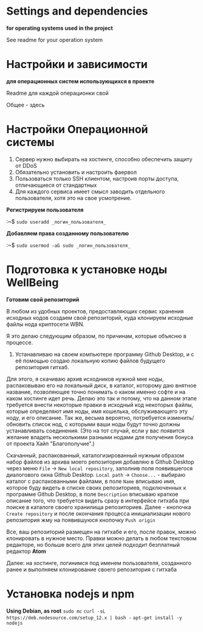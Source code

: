 # Settings and dependencies

**for operating systems used in the project**

See readme for your operation system

# Настройки и зависимости

**для операционных систем использующихся в проекте**

Readme для каждой операционки свой

Общее - здесь

# Настройки Операционной системы

1. Сервер нужно выбирать на хостинге, способно обеспечить защиту от DDoS
2. Обязательно установить и настроить фаервол
3. Пользоваться только SSH клиентом, настроив порты доступа, отличающиеся от стандартных
4. Для каждого сервиса имеет смысл заводить отдельного пользователя, хотя это на свое усмотрение.

**Регистрируем пользователя**

:~$ `sudo useradd _логин_пользователя_`

**Добавляем права созданному пользователю**

:~$ `sudo usermod -aG sudo _логин_пользователя_`

# Подготовка к установке ноды WellBeing

**Готовим свой репозиторий**

В любом из удобных проектов, предоставляющих сервис хранения исходных кодов создаем свой репозиторий, куда клонируем исходные файлы нода криптосети WBN.

Я это делаю следующим образом, по причинам, которые объясню в процессе.

1. Устанавливаю на своем компьютере программу Github Desktop, и с её помощью создаю локальную копию файлов будущего репозитория гитхаб.

Для этого, я скачиваю архив исходников нужной мне ноды, распаковываю его на локальный диск, в каталог, которому даю внятное название, позволяющее точно понимать о каком именно софте и на каком хостинге идет речь.
Делаю это так и потому, что на данном этапе требуется внести некоторые правки в исходный код некоторых файлы, которые определяют имя ноды, имя кошелька, обслуживающего эту ноду, и его описание.
Так же, весьма вероятно, потребуется изменить/обновить список нод, с которыми ваши ноды будут точно должны устанавливать соединения. (Это на тот случай, если у вас появится желание владеть несколькими разными нодами для получения бонуса от проекта Хайп "Благополучие".)

Скачанный, распакованный, каталогизированный нужным образом набор файлов из архива моего репозитория добавляю в Github Desktop через меню `File` -> `New local repository`, заполнив поля появившегося диалогового окна Github Desktop. `Local path` -> `Choose...` - выбираю каталог с распакованными файлами, в поле `Name` вписываю имя, которое буду видеть в списке своих репозиториев, подключенных к программе Github Desktop, в поле `Description` вписываю краткое описание того, что требуется видеть сразу в интерфейсе гитхаба при поиске в каталоге своего хранилища репозиториев.
Далее - кнопочка `Create repository` и после окончания процесса инициализации нового репозитория жму на появившуюся кнопочку `Push origin`

Все, ваш репозиторий размещен на гитхабе и его, после правок, можно клонировать в нужное место.
Правки можно делать в любом текстовом редакторе, но больше всего для этих целей подходит безплатный редактор **Atom**

Далее: на хостинге, логинимся под именем пользователя, созданного ранее и выполняем клонирование своего репозитория с гитхаба

# Установка nodejs и npm

**Using Debian, as root**
`sudo mc`
`curl -sL https://deb.nodesource.com/setup_12.x | bash -`
`apt-get install -y nodejs`

